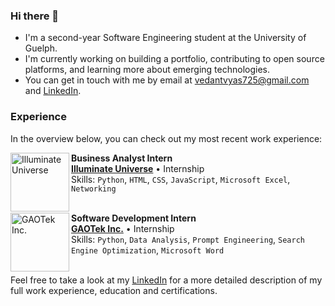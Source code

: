 ### Hi there 👋
- I'm a second-year Software Engineering student at the University of Guelph.
- I'm currently working on building a portfolio, contributing to open source platforms, and learning more about emerging technologies.
- You can get in touch with me by email at [vedantvyas725@gmail.com](mailto:vedantvyas725@gmail.com) and [LinkedIn](https://www.linkedin.com/in/vedant-vyas5/).

### Experience
In the overview below, you can check out my most recent work experience:

[<img align="left" height="94px" width="94px" alt="Illuminate Universe" src="https://static.wixstatic.com/media/214bdb_fb38c107f4194c6e9fdd50704f2b704e~mv2.png?raw=true"/>](https://www.illuminateuniverse.com/)

**Business Analyst Intern** \
[**Illuminate Universe**](https://www.illuminateuniverse.com/) • Internship \
Skills: `Python`, `HTML`, `CSS`, `JavaScript`, `Microsoft Excel`, `Networking`
<br/>
<br/>

[<img align="left" height="94px" width="94px" alt="GAOTek Inc." src="blob:https://www.countingcharacters.com/b6c73723-99e2-4d14-aae2-297d80da8496?raw=true"/>](https://www.gaotek.com/)

**Software Development Intern** \
[**GAOTek Inc.**](https://www.gaotek.com/) • Internship \
Skills: `Python`, `Data Analysis`, `Prompt Engineering`, `Search Engine Optimization`, `Microsoft Word`
<br/>
<br/>

Feel free to take a look at my [LinkedIn](https://www.linkedin.com/in/vedant-vyas5/) for a more detailed description of my full work experience, education and certifications.
